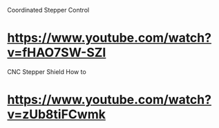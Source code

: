 

Coordinated Stepper Control
# https://www.youtube.com/watch?v=fHAO7SW-SZI


CNC Stepper Shield How to
# https://www.youtube.com/watch?v=zUb8tiFCwmk